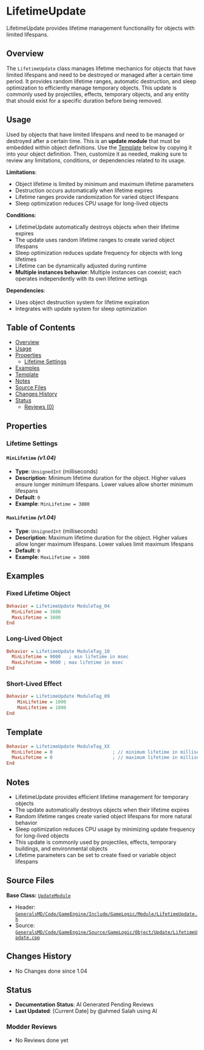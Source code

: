 # LifetimeUpdate

LifetimeUpdate provides lifetime management functionality for objects with limited lifespans.

## Overview

The `LifetimeUpdate` class manages lifetime mechanics for objects that have limited lifespans and need to be destroyed or managed after a certain time period. It provides random lifetime ranges, automatic destruction, and sleep optimization to efficiently manage temporary objects. This update is commonly used by projectiles, effects, temporary objects, and any entity that should exist for a specific duration before being removed.

## Usage

Used by objects that have limited lifespans and need to be managed or destroyed after a certain time. This is an **update module** that must be embedded within object definitions. Use the [Template](#template) below by copying it into your object definition. Then, customize it as needed, making sure to review any limitations, conditions, or dependencies related to its usage.

**Limitations**:
- Object lifetime is limited by minimum and maximum lifetime parameters
- Destruction occurs automatically when lifetime expires
- Lifetime ranges provide randomization for varied object lifespans
- Sleep optimization reduces CPU usage for long-lived objects

**Conditions**:
- LifetimeUpdate automatically destroys objects when their lifetime expires
- The update uses random lifetime ranges to create varied object lifespans
- Sleep optimization reduces update frequency for objects with long lifetimes
- Lifetime can be dynamically adjusted during runtime
- **Multiple instances behavior**: Multiple instances can coexist; each operates independently with its own lifetime settings

**Dependencies**:
- Uses object destruction system for lifetime expiration
- Integrates with update system for sleep optimization

## Table of Contents

- [Overview](#overview)
- [Usage](#usage)
- [Properties](#properties)
  - [Lifetime Settings](#lifetime-settings)
- [Examples](#examples)
- [Template](#template)
- [Notes](#notes)
- [Source Files](#source-files)
- [Changes History](#changes-history)
- [Status](#status)
  - [Reviews (0)](#modder-reviews)

## Properties

### Lifetime Settings

#### `MinLifetime` *(v1.04)*
- **Type**: `UnsignedInt` (milliseconds)
- **Description**: Minimum lifetime duration for the object. Higher values ensure longer minimum lifespans. Lower values allow shorter minimum lifespans
- **Default**: `0`
- **Example**: `MinLifetime = 3800`

#### `MaxLifetime` *(v1.04)*
- **Type**: `UnsignedInt` (milliseconds)
- **Description**: Maximum lifetime duration for the object. Higher values allow longer maximum lifespans. Lower values limit maximum lifespans
- **Default**: `0`
- **Example**: `MaxLifetime = 3800`

## Examples

### Fixed Lifetime Object
```ini
Behavior = LifetimeUpdate ModuleTag_04
  MinLifetime = 3800
  MaxLifetime = 3800
End
```

### Long-Lived Object
```ini
Behavior = LifetimeUpdate ModuleTag_10
  MinLifetime = 9000   ; min lifetime in msec
  MaxLifetime = 9000 ; max lifetime in msec
End
```

### Short-Lived Effect
```ini
Behavior = LifetimeUpdate ModuleTag_09
    MinLifetime = 1000
    MaxLifetime = 1000
End
```

## Template

```ini
Behavior = LifetimeUpdate ModuleTag_XX
  MinLifetime = 0                      ; // minimum lifetime in milliseconds *(v1.04)*
  MaxLifetime = 0                      ; // maximum lifetime in milliseconds *(v1.04)*
End
```

## Notes

- LifetimeUpdate provides efficient lifetime management for temporary objects
- The update automatically destroys objects when their lifetime expires
- Random lifetime ranges create varied object lifespans for more natural behavior
- Sleep optimization reduces CPU usage by minimizing update frequency for long-lived objects
- This update is commonly used by projectiles, effects, temporary buildings, and environmental objects
- Lifetime parameters can be set to create fixed or variable object lifespans

## Source Files

**Base Class:** [`UpdateModule`](../../GeneralsMD/Code/GameEngine/Include/GameLogic/Module/UpdateModule.h)

- Header: [`GeneralsMD/Code/GameEngine/Include/GameLogic/Module/LifetimeUpdate.h`](../../GeneralsMD/Code/GameEngine/Include/GameLogic/Module/LifetimeUpdate.h)
- Source: [`GeneralsMD/Code/GameEngine/Source/GameLogic/Object/Update/LifetimeUpdate.cpp`](../../GeneralsMD/Code/GameEngine/Source/GameLogic/Object/Update/LifetimeUpdate.cpp)

## Changes History

- No Changes done since 1.04

## Status

- **Documentation Status**: AI Generated Pending Reviews 
- **Last Updated**: [Current Date] by @ahmed Salah using AI

### Modder Reviews 
- No Reviews done yet